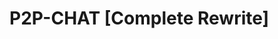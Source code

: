 P2P-CHAT [Complete Rewrite]
========================================================================================================================